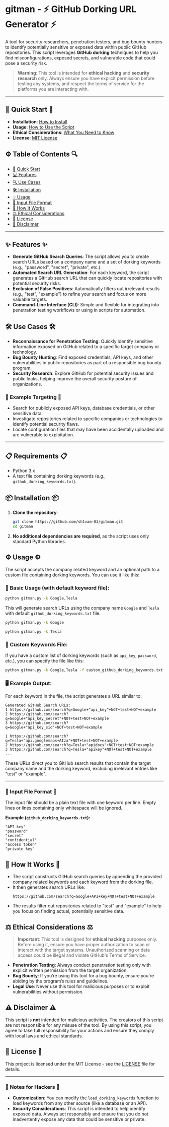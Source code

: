 # gitman - ⚡️ GitHub Dorking URL Generator ⚡️

A tool for security researchers, penetration testers, and bug bounty hunters to identify potentially sensitive or exposed data within public GitHub repositories. This script leverages **GitHub dorking** techniques to help you find misconfigurations, exposed secrets, and vulnerable code that could pose a security risk.

> **Warning**: This tool is intended for **ethical hacking** and **security research** only. Always ensure you have explicit permission before testing any systems, and respect the terms of service for the platforms you are interacting with.
---

## 🚀 Quick Start 🚀

- **Installation**: [How to Install](#installation)
- **Usage**: [How to Use the Script](#usage)
- **Ethical Considerations**: [What You Need to Know](#ethical-considerations)
- **License**: [MIT License](#license)


## ⚙️ Table of Contents 🔍

- [🚀 Quick Start](#-quick-start)
- [💻 Features](#features)
- [🔍 Use Cases](#use-cases)
- [🛠 Installation](#installation)
- [💡 Usage](#usage)
- [📄 Input File Format](#input-file-format)
- [🔧 How It Works](#how-it-works)
- [⚖️ Ethical Considerations](#ethical-considerations)
- [📜 License](#license)
- [💬 Disclaimer](#disclaimer)

---


## ✨ Features ✨

- **Generate GitHub Search Queries**: The script allows you to create search URLs based on a company name and a set of dorking keywords (e.g., "password", "secret", "private", etc.).
- **Automated Search URL Generation**: For each keyword, the script generates a GitHub search URL that can quickly locate repositories with potential security risks.
- **Exclusion of False Positives**: Automatically filters out irrelevant results (e.g., "test", "example") to refine your search and focus on more valuable targets.
- **Command-Line Interface (CLI)**: Simple and flexible for integrating into penetration testing workflows or using in scripts for automation.

## 🛠️ Use Cases 🛠️

- **Reconnaissance for Penetration Testing**: Quickly identify sensitive information exposed on GitHub related to a specific target company or technology.
- **Bug Bounty Hunting**: Find exposed credentials, API keys, and other vulnerabilities in public repositories as part of a responsible bug bounty program.
- **Security Research**: Explore GitHub for potential security issues and public leaks, helping improve the overall security posture of organizations.

### 🎯 Example Targeting 🎯

- Search for publicly exposed API keys, database credentials, or other sensitive data.
- Investigate repositories related to specific companies or technologies to identify potential security flaws.
- Locate configuration files that may have been accidentally uploaded and are vulnerable to exploitation.

---
## 📋 Requirements 📋

- Python 3.x
- A text file containing dorking keywords (e.g., `github_dorking_keywords.txt`).

## 📦 Installation 📦

1. **Clone the repository**:
   ```bash
   git clone https://github.com/sh1vam-03/gitman.git
   cd gitman
   ```

2. **No additional dependencies are required**, as the script uses only standard Python libraries.

## ⚙️ Usage ⚙️

The script accepts the company related keyword and an optional path to a custom file containing dorking keywords. You can use it like this:

### 🔑 Basic Usage (with default keyword file):

```bash
python gitman.py -k Google,Tesla
```

This will generate search URLs using the company name `Google` and `Tesla` with default `github_dorking_keywords.txt` file.

```bash
python gitman.py -k Google
```
```bash
python gitman.py -k Tesla
```

### 📂 Custom Keywords File:

If you have a custom list of dorking keywords (such as `api_key`, `password`, etc.), you can specify the file like this:

```bash
python gitman.py -k Google,Tesla -f custom_github_dorking_keywords.txt
```

### 🖥️ Example Output:

For each keyword in the file, the script generates a URL similar to:

```text
Generated GitHub Search URLs:
1 https://github.com/search?q=Google+"api_key"+NOT+test+NOT+example
2 https://github.com/search?q=Google+"api_key_secret"+NOT+test+NOT+example
3 https://github.com/search?q=Google+"api_key_sid"+NOT+test+NOT+example

1 https://github.com/search?q=Tesla+"api.googlemaps+AIza"+NOT+test+NOT+example
2 https://github.com/search?q=Tesla+"apidocs"+NOT+test+NOT+example
3 https://github.com/search?q=Tesla+"apikey"+NOT+test+NOT+example
...
```

These URLs direct you to GitHub search results that contain the target company name and the dorking keyword, excluding irrelevant entries like "test" or "example".

---

### 📃 Input File Format 📃

The input file should be a plain text file with one keyword per line. Empty lines or lines containing only whitespace will be ignored.

**Example (`github_dorking_keywords.txt`):**
```text
"API key"
"password"
"secret"
"confidential"
"access token"
"private key"
```

## 🧠 How It Works 🧠

- The script constructs GitHub search queries by appending the provided company related keywords and each keyword from the dorking file.
- It then generates search URLs like:
  ```
  https://github.com/search?q=Google+API+key+NOT+test+NOT+example
  ```
- The results filter out repositories related to "test" and "example" to help you focus on finding actual, potentially sensitive data.

## ⚖️ Ethical Considerations ⚖️

> **Important**: This tool is designed for **ethical hacking** purposes only. Before using it, ensure you have proper authorization to scan or interact with the target systems. Unauthorized scanning or data access could be illegal and violate GitHub's Terms of Service.

- **Penetration Testing**: Always conduct penetration testing only with explicit written permission from the target organization.
- **Bug Bounty**: If you’re using this tool for a bug bounty, ensure you're abiding by the program’s rules and guidelines.
- **Legal Use**: Never use this tool for malicious purposes or to exploit vulnerabilities without permission.

## ⚠️ Disclaimer ⚠️

This script is **not** intended for malicious activities. The creators of this script are not responsible for any misuse of the tool. By using this script, you agree to take full responsibility for your actions and ensure they comply with local laws and ethical standards.

## 🤖 License 🤖

This project is licensed under the MIT License - see the [LICENSE](LICENSE) file for details.

---

### 🚨 Notes for Hackers 🚨

- **Customization**: You can modify the `load_dorking_keywords` function to load keywords from any other source (like a database or an API).
- **Security Considerations**: This script is intended to help identify exposed data. Always act responsibly and ensure that you do not inadvertently expose any data that could be sensitive or private.

